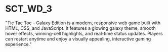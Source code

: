 # SCT_WD_3
"Tic Tac Toe - Galaxy Edition is a modern, responsive web game built with HTML, CSS, and JavaScript. It features a glowing galaxy theme, smooth hover effects, winning-cell highlights, and real-time status updates. Players can restart anytime and enjoy a visually appealing, interactive gaming experience."
